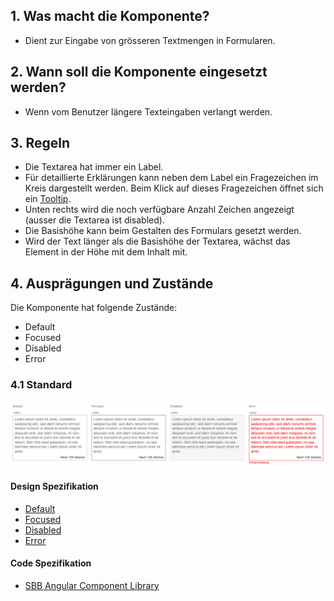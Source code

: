 ## 1. Was macht die Komponente?
* Dient zur Eingabe von grösseren Textmengen in Formularen.


## 2. Wann soll die Komponente eingesetzt werden?
* Wenn vom Benutzer längere Texteingaben verlangt werden.


## 3. Regeln 
* Die Textarea hat immer ein Label.
* Für detaillierte Erklärungen kann neben dem Label ein Fragezeichen im Kreis dargestellt werden. Beim Klick auf dieses Fragezeichen öffnet sich ein [Tooltip](https://digital.sbb.ch/de/webapps/components/tooltip).
* Unten rechts wird die noch verfügbare Anzahl Zeichen angezeigt (ausser die Textarea ist disabled).
* Die Basishöhe kann beim Gestalten des Formulars gesetzt werden.
* Wird der Text länger als die Basishöhe der Textarea, wächst das Element in der Höhe mit dem Inhalt mit.


## 4. Ausprägungen und Zustände
Die Komponente hat folgende Zustände:
* Default
* Focused
* Disabled
* Error

### 4.1 Standard
![Darstellung der Komponente Textarea](https://raw.githubusercontent.com/sbb-design-systems/design-system-webapp-documentation/master/documentation/components/textarea/images/textarea_default.png 'class: image')

#### Design Spezifikation
* [Default](https://sbb.invisionapp.com/d/main#/console/17140415/355318587/inspect)
* [Focused](https://sbb.invisionapp.com/d/main#/console/17140415/355318588/inspect)
* [Disabled](https://sbb.invisionapp.com/d/main#/console/17140415/355318586/inspect)
* [Error](https://sbb.invisionapp.com/d/main#/console/17140415/355318589/inspect)

#### Code Spezifikation
* [SBB Angular Component Library](https://sbb-angular.app.sbb.ch/latest/business/components/textarea)
